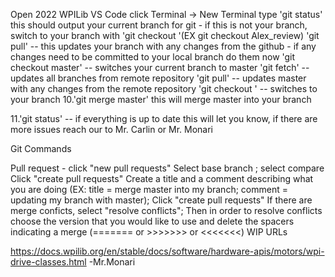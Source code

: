 Open 2022 WPILib VS Code
click Terminal -> New Terminal
type 'git status'
this should output your current branch for git - if this is not your branch, switch to your branch with 'git checkout '(EX git checkout Alex_review)
'git pull' -- this updates your branch with any changes from the github - if any changes need to be committed to your local branch do them now
'git checkout master' -- switches your current branch to master
'git fetch' -- updates all branches from remote repository
'git pull' -- updates master with any changes from the remote repository
'git checkout ' -- switches to your branch
10.'git merge master' this will merge master into your branch

11.'git status' -- if everything is up to date this will let you know, if there are more issues reach our to Mr. Carlin or Mr. Monari

Git Commands

Pull request - click "new pull requests"
Select base branch ; select compare
Click "create pull requests"
Create a title and a comment describing what you are doing (EX: title = merge master into my branch; comment = updating my branch with master);
Click "create pull requests"
If there are merge conficts, select "resolve conflicts"; Then in order to resolve conflicts choose the version that you would like to use and delete the spacers indicating a merge (======= or >>>>>>> or <<<<<<<)
WIP URLs

https://docs.wpilib.org/en/stable/docs/software/hardware-apis/motors/wpi-drive-classes.html
-Mr.Monari
